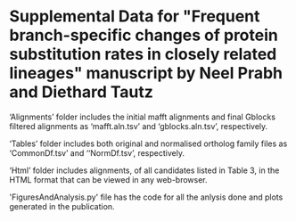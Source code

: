 # Supplemental Data for "Frequent branch-specific changes of protein substitution rates in closely related lineages" manuscript by Neel Prabh and Diethard Tautz
‘Alignments’ folder includes the initial mafft alignments and final Gblocks filtered alignments as ‘mafft.aln.tsv’ and ‘gblocks.aln.tsv’, respectively. 

‘Tables’ folder includes both original and normalised ortholog family files as ‘CommonDf.tsv’ and ‘‘NormDf.tsv’, respectively. 

‘Html’ folder includes alignments, of all candidates listed in Table 3, in the HTML format that can be viewed in any web-browser.

'FiguresAndAnalysis.py' file has the code for all the anlysis done and plots generated in the publication.
